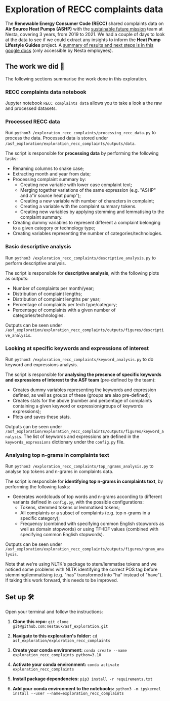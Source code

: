 # Exploration of RECC complaints data

The **Renewable Energy Consumer Code (RECC)** shared complaints data on **Air Source Heat Pumps (ASHP)** with the [sustainable future mission](https://www.nesta.org.uk/sustainable-future/#:~:text=Our%20goal%20is%20to%20reduce,comes%20from%20low%2Dcarbon%20sources.) team at Nesta, covering 3 years, from 2019 to 2021. We had a couple of days to look at the data to see if we could extract any insights to inform the **Heat Pump Lifestyle Guides** project. A [summary of results and next steps is in this google docs](https://docs.google.com/document/d/1zfvDfTmx2PlMW8N5y6ori_JAMXN3I60IlZOq_4diisU/edit#) (only accessible by Nesta employees).

## The work we did 📝

The following sections summarise the work done in this exploration.

### RECC complaints data notebook

Jupyter notebook `RECC complaints data` allows you to take a look a the raw and processed datasets.

### Processed RECC data

Run `python3 /exploration_recc_complaints/processing_recc_data.py` to process the data. Processed data is stored under `/asf_exploration/exploration_recc_complaints/outputs/data`.

The script is responsible for **processing data** by performing the following tasks:

- Renaming columns to snake case;
- Extracting month and year from date;
- Processing complaint summary by:
    - Creating new variable with lower case complaint text;
    - Merging together variations of the same expression (e.g. "ASHP" and a"ir source heat pump");
    - Creating a new variable with number of characters in complaint;
    - Creating a variable with the complaint summary tokens.
    - Creating new variables by applying stemming and lemmatising to the complaint summary.
- Creating dummy variables to represent different a complaint belonging to a given category or technology type;
- Creating variables representing the number of categories/technologies.


### Basic descriptive analysis

Run `python3 /exploration_recc_complaints/descriptive_analysis.py` to perform descriptive analysis.

The script is responsible for **descriptive analysis**, with the following plots as outputs:
- Number of complaints per month/year;
- Distribution of complaint lengths;
- Distribution of complaint lengths per year;
- Percentage of complaints per tech type/category;
- Percentage of complaints with a given number of categories/technologies.

Outputs can be seen under `/asf_exploration/exploration_recc_complaints/outputs/figures/descriptive_analysis`.

### Looking at specific keywords and expressions of interest

Run `python3 /exploration_recc_complaints/keyword_analysis.py` to do keyword and expressions analysis. 

The script is responsible for **analysing the presence of specific keywords and expressions of interest to the ASF team** (pre-defined by the team):

- Creates dummy variables representing the keywords and expression defined, as well as groups of these (groups are also pre-defined);
- Creates stats for the above (number and percentage of complaints containing a given keyword or expression/groups of keywords expressions);
- Plots and saves these stats.

Outputs can be seen under `/asf_exploration/exploration_recc_complaints/outputs/figures/keyword_analysis`. The list of keywords and expressions are defined in the `keywords_expressions` dictionary under the `config.py` file.

### Analysing top n-grams in complaints text

Run `python3 /exploration_recc_complaints/top_ngrams_analysis.py` to analyse top tokens and n-grams in complaints data.

The script is responsible for **identifying top n-grams in complaints text**, by performing the following tasks:

- Generates wordclouds of top words and n-grams according to different variants defined in `config.py`, with the possible configurations:
    - Tokens, stemmed tokens or lemmatised tokens;
    - All complaints or a subset of complaints (e.g. top n-grams in a specific category);
    - Frequency (combined with specifying common English stopwords as well as domain stopwords) or using TF-IDF values (combined with specifying common English stopwords).

Outputs can be seen under `/asf_exploration/exploration_recc_complaints/outputs/figures/ngram_analysis`.

Note that we're using NLTK's package to stem/lemmatise tokens and we noticed some problems with NLTK identifying the correct POS tag before stemming/lemmatising (e.g. "has" transformed into "ha" instead of "have"). If taking this work forward, this needs to be improved.

## Set up 🛠️
Open your terminal and follow the instructions:
1. **Clone this repo:** `git clone git@github.com:nestauk/asf_exploration.git`

2. **Navigate to this exploration's folder:** `cd asf_exploration/exploration_recc_complaints`

3. **Create your conda environment:** `conda create --name exploration_recc_complaints python=3.10`

4. **Activate your conda environment:** `conda activate exploration_recc_complaints`

5. **Install package dependencies:** `pip3 install -r requirements.txt`

6. **Add your conda environment to the notebooks:** `python3 -m ipykernel install --user --name=exploration_recc_complaints`